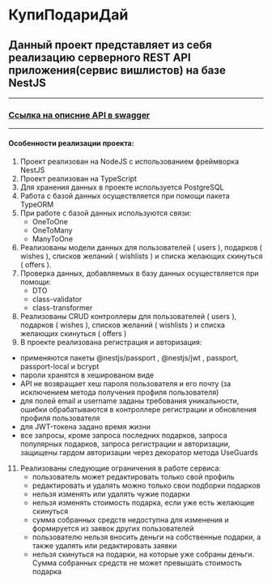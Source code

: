 # КупиПодариДай
## Данный проект представляет из себя реализацию серверного REST API приложения(сервис вишлистов) на базе NestJS

---
### [Ссылка на описние API в swagger](https://app.swaggerhub.com/apis/zlocate/KupiPodariDay/1.0.0)
---

#### Особенности реализации проекта:
1. Проект реализован на NodeJS с использованием фреймворка NestJS
2. Проект реализован на TypeScript
3. Для хранения данных в проекте используется PostgreSQL
4. Работа с базой данных осуществляется при помощи пакета TypeORM
5. При работе с базой данных используются связи:
   - OneToOne
   - OneToMany
   - ManyToOne
7. Реализованы модели данных для пользователей ( users ), подарков ( wishes ), списков желаний ( wishlists ) и списка
желающих скинуться ( offers ).
8. Проверка данных, добавляемых в базу данных осуществляется при помощи:
   - DTO
   - class-validator
   - class-transformer
9. Реализованы CRUD контроллеры для пользователей ( users ), подарков ( wishes ), списков желаний ( wishlists ) и списка желающих скинуться ( offers )
10. В проекте реализована регистрация и авторизация:
   - применяются пакеты @nestjs/passport , @nestjs/jwt , passport, passport-local и bcrypt
   - пароли хранятся в хешированом виде
   - API не возвращает хеш пароля пользователя и его почту (за исключением метода получения профиля пользователя)
   - для полей email и username заданы требования уникальности, ошибки обрабатываются в контроллере регистрации и обновления профиля пользователя
   - для JWT-токена задано время жизни
   - все запросы, кроме запроса последних подарков, запроса популярных подарков, запроса регистрации и авторизации, защищены гардом авторизации через декоратор метода UseGuards
11. Реализованы следующие ограничения в работе сервиса:
    - пользователь может редактировать только свой профиль
    - редактировать и удалять можно только свои подборки подарков
    - нельзя изменять или удалять чужие подарки
    - нельзя изменять стоимость подарка, если уже есть желающие скинуться
    - сумма собранных средств недоступна для изменения и формируется из заявок других пользователей
    - пользователю нельзя вносить деньги на собственные подарки, а также удалять или редактировать заявки
    - нельзя скинуться на подарки, на которые уже собраны деньги. Сумма собранных средств не может превышать стоимость подарка

